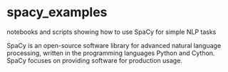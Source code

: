 # spacy_examples

notebooks and scripts showing how to use SpaCy for simple NLP tasks

SpaCy  is an open-source software library for advanced natural language processing, written in the programming languages Python and Cython.  SpaCy focuses on providing software for production usage.
